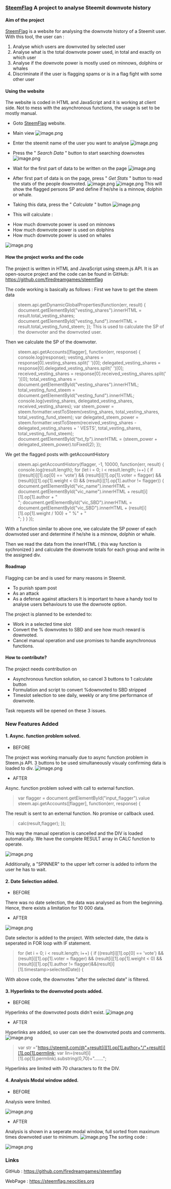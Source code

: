### [SteemFlag](https://steemflag.neocities.org/) A project to analyse Steemit downvote history
#### Aim of the project
[SteemFlag](https://steemflag.neocities.org/) is a website for analysing the downvote history of a Steemit user.
With this tool, the user can :
1. Analyse which users are downvoted by selected user
2. Analyse what is the total downvote power used, in total and exactly on which user
3. Analyse if the downvote power is mostly used on minnows, dolphins or whales
4. Discriminate if the user is flagging spams or is in a flag fight with some other user
#### Using the website
The website is coded in HTML and JavaScript and it is working at client side.
Not to mess with the asynchronous functions, the usage is set to be mostly manual.

* Goto [SteemFlag](https://steemflag.neocities.org/)  website.

* Main view
![image.png](https://res.cloudinary.com/hpiynhbhq/image/upload/v1519935219/wlf2aqlvebw9fssf2tp5.png)

* Enter the steemit name of the user you want to analyse
![image.png](https://res.cloudinary.com/hpiynhbhq/image/upload/v1519935299/rsp4lcdjipq3ivpq60ex.png)
* Press the " *Search Data* " button to start searching downvotes
![image.png](https://res.cloudinary.com/hpiynhbhq/image/upload/v1519935372/sukahkaqpum4zg7oizy4.png)
* Wait for the first part of data to be written on the page
![image.png](https://res.cloudinary.com/hpiynhbhq/image/upload/v1519935876/zntfyrfdsyv41tfovzbq.png)
* After first part of data is on the page, press " *Get Stats* " button to read the stats of the people downvoted.
![image.png](https://res.cloudinary.com/hpiynhbhq/image/upload/v1519936007/lhokge7ruepwmjshqmub.png)
![image.png](https://res.cloudinary.com/hpiynhbhq/image/upload/v1519936031/fb6pd3wdvcc1qrf3olh9.png)
This will show the flagged persons SP and define if he/she is a minnow, dolphin or whale.

* Taking this data, press the " *Calculate* " button
![image.png](https://res.cloudinary.com/hpiynhbhq/image/upload/v1519936138/xcsa8bvtbe7t1h2649la.png)

* This will calculate :
- How much downvote power is used on minnows
- How much downvote power is used on dolphins
- How much downvote power is used on whales

![image.png](https://res.cloudinary.com/hpiynhbhq/image/upload/v1519936236/tpyope7xhmop0fkz39hw.png)

#### How the project works and the code

The project is written in HTML and JavaScript using steem.js API.
It is an open-source project and the code can be found in GitHub: https://github.com/firedreamgames/steemflag

The code working is basically as follows :
First we have to get the steem data
> steem.api.getDynamicGlobalProperties(function(err, result) {
        document.getElementById("vesting_shares").innerHTML = result.total_vesting_shares;
        document.getElementById("vesting_fund").innerHTML = result.total_vesting_fund_steem;
      });
This is used to calculate the SP of the downvoter and the downvoted user.

Then we calculate the SP of the downvoter.

> steem.api.getAccounts([flagger], function(err, response) {
        console.log(response);
        vesting_shares = response[0].vesting_shares.split(' ')[0];
        delegated_vesting_shares = response[0].delegated_vesting_shares.split(' ')[0];
        received_vesting_shares = response[0].received_vesting_shares.split(' ')[0];
        total_vesting_shares = document.getElementById("vesting_shares").innerHTML;
        total_vesting_fund_steem = document.getElementById("vesting_fund").innerHTML;
        console.log(vesting_shares, delegated_vesting_shares, received_vesting_shares);
        var steem_power = steem.formatter.vestToSteem(vesting_shares, total_vesting_shares, total_vesting_fund_steem);
        var delegated_steem_power = steem.formatter.vestToSteem(received_vesting_shares - delegated_vesting_shares + ' VESTS', total_vesting_shares, total_vesting_fund_steem);
        document.getElementById("txt_fp").innerHTML = (steem_power + delegated_steem_power).toFixed(2);
      });

We get the flagged posts with getAccountHistory

> steem.api.getAccountHistory(flagger, -1, 10000, function(err, result) {
        console.log(result.length);
        for (let i = 0; i < result.length; i++) {
          if ((result[i][1].op[0] == 'vote') && (result[i][1].op[1].voter = flagger) && (result[i][1].op[1].weight < 0) && (result[i][1].op[1].author != flagger)) {
document.getElementById("vic_name").innerHTML = document.getElementById("vic_name").innerHTML + result[i][1].op[1].author + "<br />";
 document.getElementById("vic_SBD").innerHTML = document.getElementById("vic_SBD").innerHTML + (result[i][1].op[1].weight / 100) + " %" + "<br />";
          }
        }
      });

With a function similar to above one, we calculate the SP power of each downvoted user and determine if he/she is a minnow, dolphin or whale.

Then we read the data from the innerHTML ( this way function is sychronized ) and calculate the downvote totals for each group and write in the assigned div.


#### Roadmap
Flagging can be and is used for many reasons in Steemit.
* To punish spam post
* As an attack
* As a defense against attackers
It is important to have a handy tool to analyse users behaviours to use the downvote option.

The project is planned to be extended to:
* Work in a selected time slot
* Convert the % downvotes to SBD and see how much reward is downvoted.
* Cancel manual operation and use promises to handle asynchronous functions.

####  How to contribute?
The project needs contribution on
* Asynchronous function solution, so cancel 3 buttons to 1 calculate button
* Formulation and script to convert %downvoted to SBD stripped
* Timeslot selection to see daily, weekly or any time  performance of downvote.

Task requests will be opened on these 3 issues.


### New Features Added

#### 1. Async. function problem solved.
* BEFORE 

The project was working manually due to async function problem in Steem.js API.
3 buttons to be used simultaneously visualy confirming data is loaded to div.
![image.png](https://res.cloudinary.com/hpiynhbhq/image/upload/v1520432841/kyq5bhkyjtqfrw49gnmh.png)

* AFTER

Async. function problem solved with call to external function.
>var flagger = document.getElementById("input_flagger").value
      steem.api.getAccounts([flagger], function(err, response) {

The result is sent to an external function.
No promise or callback used.

>calc(result,flagger);
	 });

This way the manual operation is cancelled and the DIV is loaded automatically.
We have the complete RESULT array in CALC function to operate.

![image.png](https://res.cloudinary.com/hpiynhbhq/image/upload/v1520433251/vqw42ueqf6wqrnlgkcsh.png)

Additionally, a "SPINNER" to the upper left corner is added to inform the user he has to wait.

#### 2. Date Selection added.

* BEFORE 

There was no date selection, the data was analysed as from the beginning.
Hence, there exists a limitation for 10 000 data.

* AFTER

![image.png](https://res.cloudinary.com/hpiynhbhq/image/upload/v1520434207/hhptnqtij4xha3ubajex.png)

Date selector is added to the project.
With selected date, the data is seperated in FOR loop with IF  statement.

> for (let i = 0; i < result.length; i++) {
          if ((result[i][1].op[0] == 'vote') && (result[i][1].op[1].voter = flagger) && (result[i][1].op[1].weight < 0) && (result[i][1].op[1].author != flagger)&&(result[i][1].timestamp>selectedDate)) {

With above code, the downvotes "after the selected date" is filtered.

#### 3. Hyperlinks to the downvoted posts added.

* BEFORE

Hyperlinks of the downvoted posts didn't exist.
![image.png](https://res.cloudinary.com/hpiynhbhq/image/upload/v1520436810/qlryu7js2hyidozvcxnv.png)


* AFTER

Hyperlinks are added, so user can see the downvoted posts and comments.
![image.png](https://res.cloudinary.com/hpiynhbhq/image/upload/v1520434768/s7kc0zn5itpxi9sq0n0o.png)
>var str ="https://steemit.com/@"+result[i][1].op[1].author+"/"+result[i][1].op[1].permlink;
			var lin=(result[i][1].op[1].permlink).substring(0,70)+".......";


Hyperlinks are limited with 70 characters to fit the DIV.

#### 4. Analysis Modal window added.

* BEFORE

Analysis were limited. 

![image.png](https://res.cloudinary.com/hpiynhbhq/image/upload/v1520435014/jm83t9yuablybmcdrowm.png)

* AFTER

Analysis is shown in a seperate modal window, full sorted from maximum times downvoted user to minimum.
![image.png](https://res.cloudinary.com/hpiynhbhq/image/upload/v1520435173/hozt8w96ff5qqjkltdha.png)
The sorting code :

![image.png](https://res.cloudinary.com/hpiynhbhq/image/upload/v1520436176/to1usduj4v80wxamjbzc.png)

### Links
GitHub : https://github.com/firedreamgames/steemflag

WebPage : https://steemflag.neocities.org

